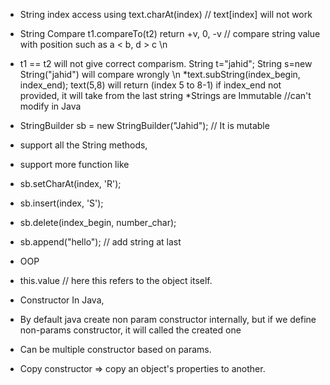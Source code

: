 * String index access using text.charAt(index) // text[index] will not work 
* String Compare t1.compareTo(t2) return +v, 0, -v // compare string value with position such as a < b, d > c \n
*  t1 == t2 will not give correct comparism. String t="jahid"; String s=new String("jahid") will compare wrongly \n
*text.subString(index_begin, index_end); text(5,8) will return (index 5 to 8-1)
    if index_end not provided, it will take from the last string
*Strings are Immutable //can't modify in Java

* StringBuilder sb = new StringBuilder("Jahid");   // It is mutable
* support all the String methods,
* support more function like 
 * sb.setCharAt(index, 'R');  
* sb.insert(index, 'S');
* sb.delete(index_begin, number_char);
* sb.append("hello"); // add string at last




* OOP
* this.value // here this refers to the object itself. 
* Constructor In Java,
* By default java create non param constructor internally, but if we define non-params constructor, it will called the created one
* Can be multiple constructor based on params.
* Copy constructor => copy an object's properties to another.




